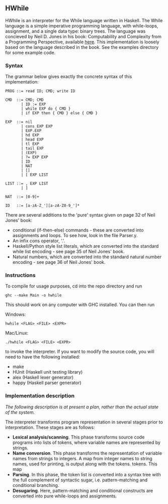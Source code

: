 ## HWhile
HWhile is an interpreter for the While language written in Haskell. The While
language is a simple imperative programming language, with while-loops,
assignment, and a single data type: binary trees. The language was concieved by
Neil D. Jones in his book: Computability and Complexity from a Programming
Perspective, available [here](http://www.diku.dk/~neil/Comp2book.html). This
implementation is loosely based on the language described in the book. See the
examples directory for some example code.

### Syntax
The grammar below gives exactly the concrete syntax of this implementation:

    PROG ::= read ID; CMD; write ID

    CMD  ::= CMD; CMD
           | ID := EXP
           | while EXP do { CMD }
           | if EXP then { CMD } else { CMD }

    EXP  ::= nil
           | cons EXP EXP
           | EXP.EXP
           | hd EXP
           | head EXP
           | tl EXP
           | tail EXP
           | (EXP)
           | ?= EXP EXP
           | ID
           | NAT
           | []
           | [ EXP LIST

    LIST ::= , EXP LIST
           | ]

    NAT  ::= [0-9]+

    ID   ::= [a-zA-Z_'][a-zA-Z0-9_']*

There are several additions to the 'pure' syntax given on page 32 of Neil Jones'
book:
- conditional (if-then-else) commands - these are converted into assignments and
loops. To see how, look in the file Parser.y.
- An infix cons operator, '.'.
- Haskell/Python style list literals, which are converted into the standard
while list encoding - see page 35 of Neil Jones' book.
- Natural numbers, which are converted into the standard natural number
encoding - see page 36 of Neil Jones' book.

### Instructions
To compile for usage purposes, cd into the repo directory and run

    ghc --make Main -o hwhile

This should work on any computer with GHC installed. You can then run

Windows:

    hwhile <FLAG> <FILE> <EXPR>

Mac/Linux:

    ./hwhile <FLAG> <FILE> <EXPR>

to invoke the interpreter. If you want to modify the source code, you will need
to have the following installed:
    
- make
- HUnit (Haskell unit testing library)
- alex (Haskell lexer generator)
- happy (Haskell parser generator)

### Implementation description
*The following description is at present a plan, rather than the actual state of
the system.*

The interpreter transforms program representation in several stages prior to
interpretation. These stages are as follows:
- **Lexical analysis/scanning**. This phase transforms source code programs into
lists of tokens, where variable names are represented by strings.
- **Name conversion**. This phase transforms the representation of variable names
from strings to integers. A map from integer names to string names, used for 
printing, is output along with the tokens.
tokens. This map
- **Parsing**. In this phase, the token list is converted into a syntax tree
with the full complement of syntactic sugar, i.e. pattern-matching and
conditional branching.
- **Desugaring**. Here, pattern-matching and conditional constructs are
converted into pure while-loops and assignments.
